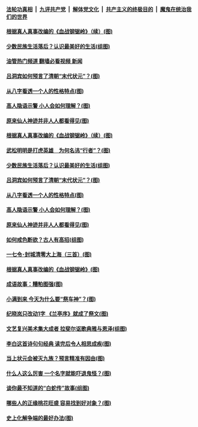 ####  [法轮功真相](../../../../basic/blob/master/README.md?t=05231031) &nbsp;|&nbsp; [九评共产党](../../../../9ping.md/blob/master/README.md?t=05231031) &nbsp;|&nbsp; [解体党文化](../../../../jtdwh.md/blob/master/README.md?t=05231031)  &nbsp;|&nbsp; [共产主义的终极目的](../../../../gczydzjmd.md/blob/master/README.md?t=05231031) &nbsp;|&nbsp; [魔鬼在统治我们的世界](../../../../mgztzwmdsj.md/blob/master/README.md?t=05231031) 

#### [根据真人真事改编的《血战钢锯岭》（续）(图)](../pages/p7/1007105.md?t=05231031) 

#### [少数民族生活落后？认识最美好的生活(组图)](../pages/p7/1007052.md?t=05231031) 

#### [油管热门频道 翻墙必看视频 新闻](http://45.76.130.85:81/youtube.html?05231031)

#### [吕洞宾如何预言了清朝“末代状元”？(图)](../pages/p7/995954.md?t=05231031) 

#### [从八字看透一个人的性格特点(图)](../pages/p7/1004552.md?t=05231031) 

#### [高人隐语示警 小人会如何理解？(图)](../pages/p7/1006863.md?t=05231031) 

#### [原来仙人神迹并非人人都看得见(图)](../pages/p7/1006289.md?t=05231031) 

#### [根据真人真事改编的《血战钢锯岭》（续）(图)](../pages/p7/1007105.md?t=05231031) 

#### [武松明明是打虎英雄　为何名讳“行者”？(图)](../pages/p7/1004342.md?t=05231031) 

#### [少数民族生活落后？认识最美好的生活(组图)](../pages/p7/1007052.md?t=05231031) 

#### [吕洞宾如何预言了清朝“末代状元”？(图)](../pages/p7/995954.md?t=05231031) 

#### [从八字看透一个人的性格特点(图)](../pages/p7/1004552.md?t=05231031) 

#### [高人隐语示警 小人会如何理解？(图)](../pages/p7/1006863.md?t=05231031) 

#### [原来仙人神迹并非人人都看得见(图)](../pages/p7/1006289.md?t=05231031) 

#### [如何戒色断欲？古人有高招(组图)](../pages/p7/902732.md?t=05231031) 

#### [一七令･封城清零大上海（三首）(图)](../pages/p7/1007009.md?t=05231031) 

#### [根据真人真事改编的《血战钢锯岭》(图)](../pages/p7/1006883.md?t=05231031) 

#### [成语故事：糟粕图强(图)](../pages/p7/1006985.md?t=05231031) 

#### [小满到来 今天为什么要“祭车神”？(图)](../pages/p7/1006591.md?t=05231031) 

#### [纪晓岚只改动1字 《兰亭序》就成了祭文(图)](../pages/p7/1006634.md?t=05231031) 

#### [文艺复兴美术集大成者 拉斐尔讴歌典雅与恩泽(组图)](../pages/p7/1004169.md?t=05231031) 

#### [李白这首诗句句经典 读完后令人相思成疾(图)](../pages/p7/1001644.md?t=05231031) 

#### [当上状元会被灭九族？预言精准有因由(图)](../pages/p7/1001040.md?t=05231031) 

#### [什么人这么厉害 一个名字就能吓退鬼怪？(图)](../pages/p7/1006286.md?t=05231031) 

#### [谈你最不知道的“白蛇传”故事(组图)](../pages/p7/1006423.md?t=05231031) 

#### [哪些人的正缘桃花旺盛 容易找到好对象？(图)](../pages/p7/1004547.md?t=05231031) 

#### [史上化解争端的最好办法(图)](../pages/p7/1006199.md?t=05231031) 

<img src='http://gfw-breaker.win/goodnews/indexes/p7.md' width='0px' height='0px'/>
